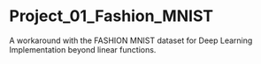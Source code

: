 # Project_01_Fashion_MNIST
A workaround with the FASHION MNIST dataset for Deep Learning Implementation beyond linear functions.

